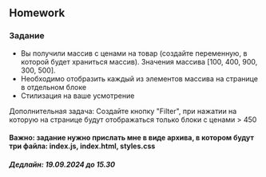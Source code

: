 ##  Homework

### Задание

 - Вы получили массив с ценами на товар (создайте переменную, в которой будет храниться массив). Значения массива [100, 400, 900, 300, 500].
 - Необходимо отобразить каждый из элементов массива на странице в отдельном блоке
 - Стилизация на ваше усмотрение

Дополнительная задача: 
Создайте кнопку "Filter", при нажатии на которую на странице будут отображаться только блоки с ценами > 450

#### Важно: задание нужно прислать мне в виде архива, в котором будут три файла: index.js, index.html, styles.css

##### Дедлайн: 19.09.2024 до 15.30


